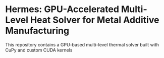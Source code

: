 # Hermes: GPU-Accelerated Multi-Level Heat Solver for Metal Additive Manufacturing

This repository contains a GPU-based multi-level thermal solver built with CuPy and custom CUDA kernels
